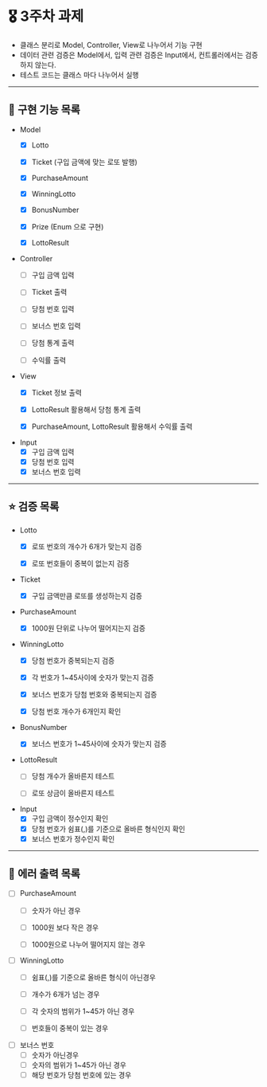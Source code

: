 # 🎖️ 3주차 과제
- 클래스 분리로 Model, Controller, View로 나누어서 기능 구현
- 데이터 관련 검증은 Model에서, 입력 관련 검증은 Input에서, 컨트롤러에서는 검증하지 않는다.
- 테스트 코드는 클래스 마다 나누어서 실행

---
## 🚀 구현 기능 목록

- Model 
  - [x] Lotto
  - [x] Ticket (구입 금액에 맞는 로또 발행)
  - [x] PurchaseAmount
  - [x] WinningLotto
  - [x] BonusNumber
  - [x] Prize (Enum 으로 구현)
  - [x] LottoResult


- Controller
  - [ ] 구입 금액 입력
  - [ ] Ticket 출력
  - [ ] 당첨 번호 입력
  - [ ] 보너스 번호 입력
  - [ ] 당첨 통계 출력
  - [ ] 수익률 출력


- View
  - [x] Ticket 정보 출력
  - [x] LottoResult 활용해서 당첨 통계 출력
  - [x] PurchaseAmount, LottoResult 활용해서 수익률 출력


- Input
  - [x] 구입 금액 입력
  - [x] 당첨 번호 입력
  - [x] 보너스 번호 입력
    
---
## ⭐️ 검증 목록
- Lotto
  - [x] 로또 번호의 개수가 6개가 맞는지 검증
  - [x] 로또 번호들이 중복이 없는지 검증


- Ticket
  - [x] 구입 금액만큼 로또를 생성하는지 검증
  

- PurchaseAmount
  - [x] 1000원 단위로 나누어 떨어지는지 검증


- WinningLotto
  - [x] 당첨 번호가 중복되는지 검증
  - [x] 각 번호가 1~45사이에 숫자가 맞는지 검증
  - [x] 보너스 번호가 당첨 번호와 중복되는지 검증
  - [x] 당첨 번호 개수가 6개인지 확인
  

- BonusNumber
  - [x] 보너스 번호가 1~45사이에 숫자가 맞는지 검증


- LottoResult
  - [ ] 당첨 개수가 올바른지 테스트
  - [ ] 로또 상금이 올바른지 테스트


- Input
  - [x] 구입 금액이 정수인지 확인
  - [x] 당첨 번호가 쉼표(,)를 기준으로 올바른 형식인지 확인
  - [x] 보너스 번호가 정수인지 확인

---
## 🚨 에러 출력 목록
- [ ] PurchaseAmount
    - [ ] 숫자가 아닌 경우
    - [ ] 1000원 보다 작은 경우
    - [ ] 1000원으로 나누어 떨어지지 않는 경우


- [ ] WinningLotto
    - [ ] 쉼표(,)를 기준으로 올바른 형식이 아닌경우
    - [ ] 개수가 6개가 넘는 경우
    - [ ] 각 숫자의 범위가 1~45가 아닌 경우
    - [ ] 번호들이 중복이 있는 경우


- [ ] 보너스 번호
    - [ ] 숫자가 아닌경우
    - [ ] 숫자의 범위가 1~45가 아닌 경우
    - [ ] 해당 번호가 당첨 번호에 있는 경우
